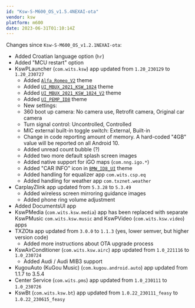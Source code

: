 ```yaml
---
id: "Ksw-S-M600_OS_v1.5.4NEXAI-ota"
vendor: ksw
platform: m600
date: 2023-06-31T01:10:14Z
---
```

Changes since `Ksw-S-M600_OS_v1.2.1NEXAI-ota`:
- Added Croatian language option (`hr`)
- Added "MCU restart" option
- KswPLauncher (`com.wits.ksw`) app updated from `1.20_230129` to `1.20_230727`
    - Added [`Alfa_Romeo_V2`](../../../themes/ksw/alfa_romeo_v2) theme
    - Added [`UI_MBUX_2021_KSW_1024`](../../../themes/ksw/ui_mbux_2021_ksw_1024) theme
    - Added [`UI_MBUX_2021_KSW_1024_V2`](../../../themes/ksw/ui_mbux_2021_ksw_1024_v2) theme
    - Added [`UI_PEMP_ID8`](../../../themes/ksw/ui_pemp_id8) theme
    - New settings:
    - 360 boot up camera: No camera use, Retrofit camera, Original car camera
    - Turn signal control: Uncontrolled, Controlled
    - MIC external built-in toggle switch: External, Built-in
    - Change in code reporting amount of memory. A hard-coded "4GB" value will be reported on all Android 10.
    - Added unread count bubble (?)
    - Added two more default splash screen images
    - Added native support for iGO maps (`com.nng.igo.*`)
    - Added "CAR INFO" icon in [`BMW_ID8_UI`](../../../themes/ksw/bmw_id8_ui) theme
    - Added handling for equalizer app `com.wits.csp.eq`
    - Added handling for weather app `com.txznet.weather`
- CarplayZlink app updated from `5.3.28` to `5.3.49`
    - Added wireless screen mirroring guidance images
    - Added phone ring volume adjustment
- Added DocumentsUI app
- KswPMedia (`com.wits.ksw.media`) app has been replaced with separate KswPMusic `com.wits.ksw.music` and KswPVideo (`com.wits.ksw.video`) apps
- TXZOta app updated from `3.0.0` to `1.1.3` (yes, lower semver, but higher version code)
    - Added more instructions about OTA upgrade process
- KswAirConditioner (`com.wits.ksw.airc`) app updated from `1.0_221116` to `1.0_230724`
    - Added Audi / Audi MIB3 support
- KugouAuto (KuGou Music) (`com.kugou.android.auto`) app updated from 1.1.7 to 3.5.4
- Center Service (`com.wits.pms`) app updated from `1.0_230111` to `1.0_230726`
- KswBt (`com.wits.ksw.bt`) app updated from `1.0.22_230111_feasy` to `1.0.22_230615_feasy`
